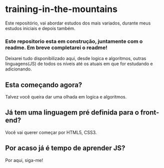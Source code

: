 # training-in-the-mountains
Este repositório, vai abordar estudos dos mais variados, durante meus estudos iniciais e depois também.

### Este repositorio esta em construção, juntamente com o readme. Em breve completarei o readme!

Deixarei tudo disponibilizado aqui, desde logica e algoritmos, outras linguagens(JS) de todos os níveis até os atuais em que for estudando e adicionando.

## Esta começando agora?
Talvez você queira dar uma olhada em logica e algoritmos.

## Já tem uma linguagem pré definida para o front-end?
Você vai querer começar por HTML5, CSS3.

## Por acaso já é tempo de aprender JS?
Por aqui, siga-me!
